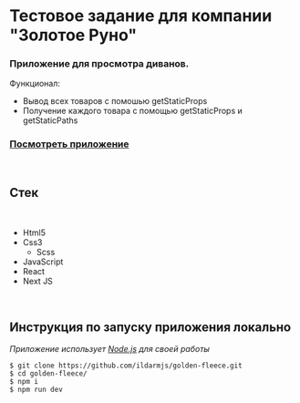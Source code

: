 # Тестовое задание для компании "Золотое Руно"

### Приложение для просмотра диванов.

Функционал:

- Вывод всех товаров с помошью getStaticProps
- Получение каждого товара с помощью getStaticProps и getStaticPaths

### [Посмотреть приложение](https://golden-fleece.vercel.app/)

<br/>

## Стек

<br />

- Html5
- Css3
  - Scss
- JavaScript
- React
- Next JS

<br />

## Инструкция по запуску приложения **локально**

_Приложение использует [Node.js](https://nodejs.org/) для своей работы_

```
$ git clone https://github.com/ildarmjs/golden-fleece.git
$ cd golden-fleece/
$ npm i
$ npm run dev
```

